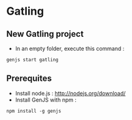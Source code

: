 # Gatling

## New Gatling project

* In an empty folder, execute this command :
```
genjs start gatling
```

## Prerequites

* Install node.js : http://nodejs.org/download/
* Install GenJS with npm :
```
npm install -g genjs
```

